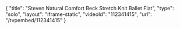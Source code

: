 {
    "title": "Steven Natural Comfort Beck Stretch Knit Ballet Flat",
    "type": "solo",
    "layout": "iframe-static",
    "videoId": "112341415",
    "url": "\/tvpembed\/112341415"
}